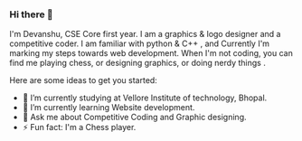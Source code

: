 ### Hi there 👋
I'm Devanshu, CSE Core first year. I am a graphics & logo designer and a competitive coder. I am familiar with python & C++ , and Currently I'm marking my steps towards web development. When I'm not coding, you can find me playing chess, or designing graphics, or doing nerdy things .

Here are some ideas to get you started:

- 🔭 I’m currently studying at Vellore Institute of technology, Bhopal.
- 🌱 I’m currently learning Website development.
- 💬 Ask me about Competitive Coding and Graphic designing.
- ⚡ Fun fact: I'm a Chess player.

